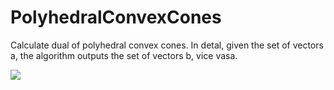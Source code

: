 # PolyhedralConvexCones
Calculate dual of polyhedral convex cones.
In detal, given the set of vectors a, the algorithm outputs the set of vectors b, vice vasa.

<img src="https://latex.codecogs.com/gif.latex?\bigcap_{i}&space;\bf{a}_i^{T}&space;\bf{x}&space;\geq&space;0&space;\leftrightarrow&space;\sum&space;c_i&space;\bf{b}_i&space;=&space;\bf{x}&space;(\forall&space;i,&space;c_i&space;\geq&space;0)" />

